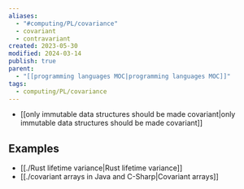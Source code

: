 ```yaml
---
aliases:
  - "#computing/PL/covariance"
  - covariant
  - contravariant
created: 2023-05-30
modified: 2024-03-14
publish: true
parent:
  - "[[programming languages MOC|programming languages MOC]]"
tags:
  - computing/PL/covariance
---
```

- [[only immutable data structures should be made covariant|only immutable data structures should be made covariant]]

## Examples
- [[./Rust lifetime variance|Rust lifetime variance]]
- [[./covariant arrays in Java and C-Sharp|Covariant arrays]]